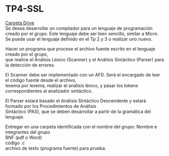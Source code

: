 # TP4-SSL  
[Carpeta Drive](https://drive.google.com/drive/u/1/folders/19U-TxyRHB-gM7TaHO_Q-dcl-hHV8d3A0)  
Se desea desarrollar un compilador para un lenguaje de programación creado por el grupo. 
Este lenguaje debe ser bien sencillo, similar a Micro.  
Se puede usar el lenguaje definido en el Tp 2 y 3 o realizar uno nuevo.

Hacer un programa que procese el archivo fuente escrito en el lenguaje creado por el grupo,  
que realice el Análisis Léxico (Scanner) y el Análisis Sintáctico (Parser) para la detección de errores.

El Scanner debe ser implementado con un AFD. Será el encargado de leer el código fuente desde el archivo,  
lexema por lexema, realizar el análisis léxico, y pasar los tokens correspondientes al analizador sintáctico.

El Parser estará basado el Análisis Sintáctico Descendente y estará formado por los Procedimientos de Análisis  
Sintáctico (PAS), que se deben desarrollar a partir de la gramática del lenguaje.

Entregar en una carpeta identificada con el nombre del grupo:
	Nombre e integrantes del grupo  
	BNF (pdf o Word)  
	código .c    
	archivo de texto (programa fuente) para prueba.  


